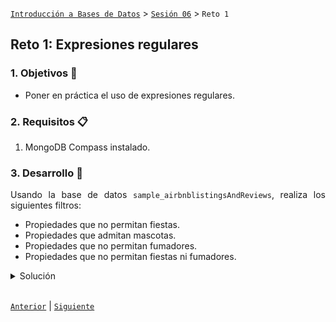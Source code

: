 [`Introducción a Bases de Datos`](../../Readme.md) > [`Sesión 06`](../Readme.md) > `Reto 1`
	
## Reto 1: Expresiones regulares

<div style="text-align: justify;">

### 1. Objetivos :dart: 

- Poner en práctica el uso de expresiones regulares.

### 2. Requisitos :clipboard:

1. MongoDB Compass instalado.

### 3. Desarrollo :rocket:

Usando la base de datos `sample_airbnblistingsAndReviews`, realiza los siguientes filtros:

- Propiedades que no permitan fiestas.
- Propiedades que admitan mascotas.
- Propiedades que no permitan fumadores.
- Propiedades que no permitan fiestas ni fumadores.

<details><summary>Solución</summary>
<p>

- Propiedades que no permitan fiestas.

   ```json
   {house_rules: /No Parties/i}
   ```
   
   ![imagen](imagenes/s5e11.png)

- Propiedades que admitan mascotas.

   ```json
   {house_rules: /Pets Allowed/i}
   ```
   
   ![imagen](imagenes/s5e12.png)
   
- Propiedades que no permitan fumadores.

   ```json
   {house_rules: /No Smoking/i}	
   ```
   ![imagen](imagenes/s5e13.png) 
   
- Propiedades que no permitan fiestas ni fumadores.

   ```json
   {house_rules: /No Smoking|No Parties/i}
   ```
   
   ![imagen](imagenes/s5e14.png)


</p>
</details>

<br/>

[`Anterior`](../Ejemplo-01/Readme.md) | [`Siguiente`](../Readme.md#notación-punto-y-arreglos)

</div>
